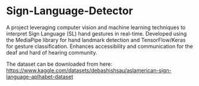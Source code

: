 # Sign-Language-Detector

A project leveraging computer vision and machine learning techniques to interpret Sign Language (SL) hand gestures in real-time. Developed using the MediaPipe library for hand landmark detection and TensorFlow/Keras for gesture classification. Enhances accessibility and communication for the deaf and hard of hearing community.

The dataset can be downloaded from here: https://www.kaggle.com/datasets/debashishsau/aslamerican-sign-language-aplhabet-dataset
